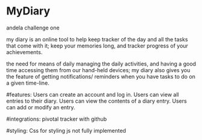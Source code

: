 # MyDiary
andela challenge one

my diary is an online tool to help keep tracker of the day and all the tasks that come with it;
keep your memories long, and tracker progress of your achievements.

the need for means of daily managing the daily activities, and having a good time accessing them from our hand-held devices;
my diary also gives you the feature of getting notifications/ reminders when you have tasks to do on a given time-line.

#features:
Users can create an account and log in.
Users can view all entries to their diary.
Users can view the contents of a diary entry.
Users can add or modify an entry.

#integrations:
pivotal tracker with github 

#styling:
Css for styling
js not fully implemented
